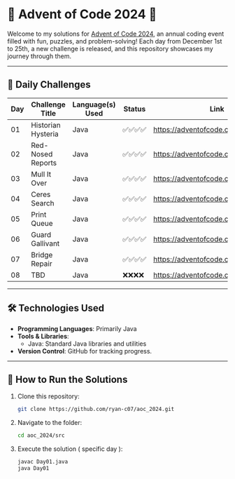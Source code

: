 # 🎄 Advent of Code 2024 🎄

Welcome to my solutions for [Advent of Code 2024](https://adventofcode.com/2024), an annual coding event filled with fun, puzzles, and problem-solving! Each day from December 1st to 25th, a new challenge is released, and this repository showcases my journey through them.

---

## 📅 Daily Challenges

| Day | Challenge Title    | Language(s) Used | Status    | Link                                |
|-----|--------------------|------------------|-----------|-------------------------------------|
| 01  | Historian Hysteria | Java             | ✅✅✅✅ | https://adventofcode.com/2024/day/1 |
| 02  | Red-Nosed Reports  | Java             | ✅✅✅✅ | https://adventofcode.com/2024/day/2 |
| 03  | Mull It Over       | Java             | ✅✅✅✅ | https://adventofcode.com/2024/day/3 |
| 04  | Ceres Search       | Java             | ✅✅✅✅ | https://adventofcode.com/2024/day/4 |
| 05  | Print Queue        | Java             | ✅✅✅✅ | https://adventofcode.com/2024/day/5 |
| 06  | Guard Gallivant    | Java             | ✅✅✅✅ | https://adventofcode.com/2024/day/6 |
| 07  | Bridge Repair      | Java             | ✅✅✅✅ | https://adventofcode.com/2024/day/7 |
| 08  | TBD                | Java             | ❌❌❌❌ | https://adventofcode.com/2024/day/8 |



---

## 🛠 Technologies Used

- **Programming Languages**: Primarily Java
- **Tools & Libraries**: 
  - Java: Standard Java libraries and utilities
- **Version Control**: GitHub for tracking progress.

---

## 🚀 How to Run the Solutions

1. Clone this repository:
   ```bash
   git clone https://github.com/ryan-c07/aoc_2024.git
   ```
2. Navigate to the folder:
   ```bash
   cd aoc_2024/src
   ```
3. Execute the solution ( specific day ):
   ```bash
   javac Day01.java
   java Day01
   ```